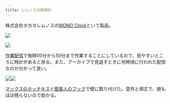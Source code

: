 ```yaml
---
title: レムノスの掛時計
---
```

株式会社タカタレムノスの[MONO Clock](https://www.amazon.co.jp/dp/B004UIT8BK)という製品。

![](https://lh4.googleusercontent.com/mXev1xbMS6P1rkCp6c2vb5JFwWT7AUP1Raw_Pu2CRWau8jnvUABVIV4_DSuIGiNX7HHOELKKcJltTGI1jrHG_b-Cib1bCPNlX7OPvspndH8hYxiHqt4iCQwMuN5hXGM_OpQTYGeY3cCxkKlAiQ)

![](https://lh5.googleusercontent.com/PZGaIo-5ZzVFoRiKr06ySAHqLS5GHvs8O4YY3iK8XB1wDr9HFYKGX4vWKGsTrIaz8R78cibWf5XhvC36YKrgw7qv-bseEICo368BwDbAXX-y8blliAUwdVvBCBrmvdDqfAvKYi3v-QyNZBO2fQ)

[作業配信](https://www.youtube.com/channel/UC5s-KpSDGzxWPWNv94PnJHw)で毎時00分から50分まで作業することにしているので、見やすいところに時計があると捗る。また、アーカイブで見返すときに何時頃に行われた配信なのか分かって良い。

![](https://lh3.googleusercontent.com/_nKRdEqTU39AxQKL8ZOUZnkodrJl0XbmkHSyQ1507c8VgeOmQDFJ-TC1EzY8xssDZfOwM08dJ8VHbgbFmsxOJfViiszHKHS9Mh6Ixmjaze4Z9zJf-mn_L3g3o0-NFMJf3PBaJ0chgojWUGGxPw)![](https://lh4.googleusercontent.com/GngUwxAIH7m5sa72NuyatzrjiXcSTU9KXJkKxizJi5XVXYy26Q5VLvGyPEglnOWPoiv46OKxrO58vBBPZvB_tnluO9oExzjCwz1x_pV_C-R3vUmjKHN2Jps580mlxI7rm6rPO5zoHUmNBfs2Bw)

[マックスのホッチキス](https://www.amazon.co.jp/dp/B000O9WRWG)と[壁美人のフック](https://www.amazon.co.jp/dp/B00CU78TDG)で壁に取り付けた。意外と頑丈で、跡もほぼ残らないので助かる。
